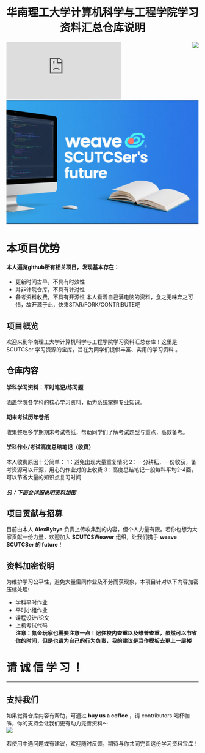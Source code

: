 <h1 align='center'>华南理工大学计算机科学与工程学院学习资料汇总仓库说明</h1>
<img align="right" src="https://visitor-badge.laobi.icu/badge?page_id=/SCUTCSWeaver/SCUT_CS">

[![GitHub license](https://badgen.net/github/license/Naereen/Strapdown.js)](https://github.com/Naereen/StrapDown.js/blob/master/LICENSE)
![index](resources_for_repo/index.png)
# 本项目优势
#### 本人遍览github所有相关项目，发现基本存在：
- 更新时间古早，不具有时效性
- 并非计院仓库，不具有针对性
- 备考资料收费，不具有开源性
本人看着自己满电脑的资料，食之无味弃之可惜，故开源于此，快来STAR/FORK/CONTRIBUTE吧
## 项目概览

欢迎来到华南理工大学计算机科学与工程学院学习资料汇总仓库！这里是 SCUTCSer 学习资源的宝库，旨在为同学们提供丰富、实用的学习资料 。  

## 仓库内容
#### 学科学习资料：平时笔记/练习题
涵盖学院各学科的核心学习资料，助力系统掌握专业知识。  

#### 期末考试历年卷纸  
收集整理多学期期末考试卷纸，帮助同学们了解考试题型与重点，高效备考。  

#### 学科作业/考试高度总结笔记（收费）
本人收费原因十分简单：
1：避免出现大量重复情况
2：一分耕耘，一份收获，备考资源可以开源，用心的作业对的上收费
3：高度总结笔记一般每科平均2-4面，可以节省大量的知识点复习时间
##### 另：下面会详细说明资料加密

## 项目贡献与招募
目前由本人 **AlexBybye** 负责上传收集到的内容，但个人力量有限。若你也想为大家贡献一份力量，欢迎加入 **SCUTCSWeaver** 组织，让我们携手 **weave SCUTCSer 的 future**！  

## 资料加密说明
为维护学习公平性，避免大量雷同作业及不劳而获现象，本项目针对以下内容加密压缩处理:
- 学科平时作业  
- 平时小组作业  
- 课程设计/论文  
- 上机考试代码  
**注意：氪金玩家也需要注意一点！记住校内查重以及维普查重，虽然可以节省你的时间，但是也请为自己的行为负责，我的建议是当作模板去更上一层楼**
# 请 诚 信 学 习 ！
---
## 支持我们
如果觉得仓库内容有帮助，可通过 **buy us a coffee** ，请 contributors 喝杯咖啡，你的支持会让我们更有动力完善资料～  
<a href="https://github.com/SCUTCSWeaver/SCUT_CS/blob/master/resources_for_repo/sponsorship.jpg">
<img src= "https://cdn.buymeacoffee.com/buttons/v2/default-yellow.png">
</a>

若使用中遇问题或有建议，欢迎随时反馈，期待与你共同完善这份学习资料宝库！
